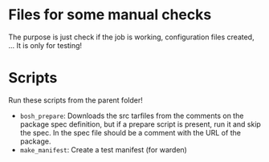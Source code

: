 # Files for some manual checks

The purpose is just check if the job is working, configuration files created, ... It is only for testing!


# Scripts

Run these scripts from the parent folder!

 * `bosh_prepare`: Downloads the src tarfiles from the comments on the package spec definition, 
but if a prepare script is present, run it and skip the spec. In the spec file should be a 
comment with the URL of the package.
 * `make_manifest`: Create a test manifest (for warden)
